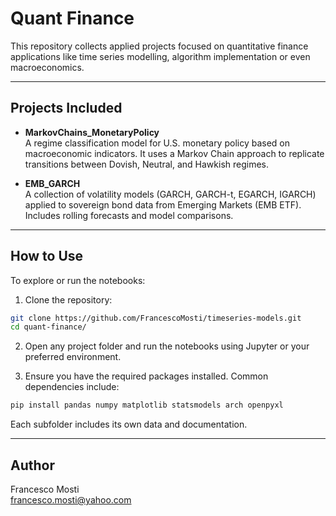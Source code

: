 # Quant Finance

This repository collects applied projects focused on quantitative finance applications like time series modelling, algorithm implementation or even macroeconomics.

---

## Projects Included

- **MarkovChains_MonetaryPolicy**  
  A regime classification model for U.S. monetary policy based on macroeconomic indicators. It uses a Markov Chain approach to replicate transitions between Dovish, Neutral, and Hawkish regimes.

- **EMB_GARCH**  
  A collection of volatility models (GARCH, GARCH-t, EGARCH, IGARCH) applied to sovereign bond data from Emerging Markets (EMB ETF). Includes rolling forecasts and model comparisons.

---

## How to Use

To explore or run the notebooks:

1. Clone the repository:
```bash
git clone https://github.com/FrancescoMosti/timeseries-models.git
cd quant-finance/
```

2. Open any project folder and run the notebooks using Jupyter or your preferred environment.

3. Ensure you have the required packages installed. Common dependencies include:
```bash
pip install pandas numpy matplotlib statsmodels arch openpyxl
```

Each subfolder includes its own data and documentation.

---

## Author

Francesco Mosti  
francesco.mosti@yahoo.com

